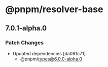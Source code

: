 # @pnpm/resolver-base

## 7.0.1-alpha.0
### Patch Changes

- Updated dependencies [da091c71]
  - @pnpm/types@6.0.0-alpha.0
